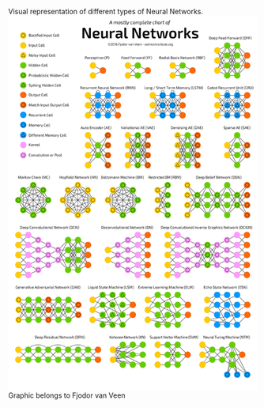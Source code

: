 Visual representation of different types of Neural Networks.
![alt text](https://github.com/jedrzejpolaczek/Artificial_Intelligence/blob/master/Neural_Network/Neural_Network_00_Architecture/neuralnetworks.png?raw=true)
Graphic belongs to Fjodor van Veen
